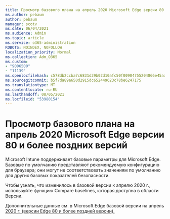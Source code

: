 ```yaml
---
title: Просмотр базового плана на апрель 2020 Microsoft Edge версии 80 и более поздних версий
ms.author: pebaum
author: pebaum
manager: scotv
ms.date: 06/04/2021
ms.audience: Admin
ms.topic: article
ms.service: o365-administration
ROBOTS: NOINDEX, NOFOLLOW
localization_priority: Normal
ms.collection: Adm_O365
ms.custom:
- "9006500"
- "11139"
ms.openlocfilehash: c578db2ccba7c6831d39b02d10afc50f00904755204866e45aa4eb2ec313a8e3
ms.sourcegitcommit: b5f7da89a650d2915dc652449623c78be6247175
ms.translationtype: MT
ms.contentlocale: ru-RU
ms.lasthandoff: 08/05/2021
ms.locfileid: "53980154"
---
```

# <a name="view-the-april-2020-baseline-for-microsoft-edge-versions-80-and-later"></a>Просмотр базового плана на апрель 2020 Microsoft Edge версии 80 и более поздних версий

Microsoft Intune поддерживает базовые параметры для Microsoft Edge. Базовые по умолчанию представляют рекомендуемую конфигурацию для браузера; они могут не соответствовать значениям по умолчанию для других базовых показателей безопасности.

Чтобы узнать, что изменилось в базовой версии к апрелю 2020 г., используйте функцию Compare baselines, которая доступна в области Версии.

Дополнительные данные см. в Microsoft Edge базовой версии на апрель [2020 г. (версии Edge 80 и более поздней версии).](/mem/intune/protect/security-baseline-settings-edge?pivots=edge-april-2020)